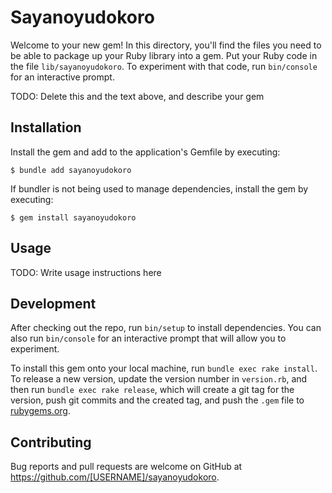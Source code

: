 # Sayanoyudokoro

Welcome to your new gem! In this directory, you'll find the files you need to be able to package up your Ruby library into a gem. Put your Ruby code in the file `lib/sayanoyudokoro`. To experiment with that code, run `bin/console` for an interactive prompt.

TODO: Delete this and the text above, and describe your gem

## Installation

Install the gem and add to the application's Gemfile by executing:

    $ bundle add sayanoyudokoro

If bundler is not being used to manage dependencies, install the gem by executing:

    $ gem install sayanoyudokoro

## Usage

TODO: Write usage instructions here

## Development

After checking out the repo, run `bin/setup` to install dependencies. You can also run `bin/console` for an interactive prompt that will allow you to experiment.

To install this gem onto your local machine, run `bundle exec rake install`. To release a new version, update the version number in `version.rb`, and then run `bundle exec rake release`, which will create a git tag for the version, push git commits and the created tag, and push the `.gem` file to [rubygems.org](https://rubygems.org).

## Contributing

Bug reports and pull requests are welcome on GitHub at https://github.com/[USERNAME]/sayanoyudokoro.
